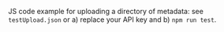 JS code example for uploading a directory of metadata: see `testUpload.json` or a) replace your API key and b) `npm run test`.
